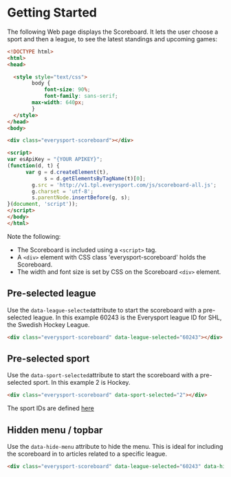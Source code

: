 # Getting Started
The following Web page displays the Scoreboard. It lets the user choose a sport and then a league, to see the latest standings and upcoming games:

```html
<!DOCTYPE html>
<html>
<head>  

  <style style="text/css">
    	body {
    		font-size: 90%;
    		font-family: sans-serif;
        max-width: 640px;
  		}
  </style>
</head>
<body>

<div class="everysport-scoreboard"></div>

<script>
var esApiKey = "{YOUR APIKEY}";
(function(d, t) {
  	  var g = d.createElement(t),
    	    s = d.getElementsByTagName(t)[0];
    	g.src = 'http://v1.tpl.everysport.com/js/scoreboard-all.js';
    	g.charset = 'utf-8';
    	s.parentNode.insertBefore(g, s);
}(document, 'script'));
</script>
</body>
</html>
```

Note the following: 
* The Scoreboard is included using a `<script>` tag.
* A `<div>` element with CSS class 'everysport-scoreboard' holds the Scoreboard. 
* The width and font size is set by CSS on the Scoreboard `<div>` element.   



## Pre-selected league

Use the ```data-league-selected```attribute to start the scoreboard with a pre-selected league. In this example 60243 is the Everysport league ID for SHL, the Swedish Hockey League.  

```html
<div class="everysport-scoreboard" data-league-selected="60243"></div>
```

## Pre-selected sport

Use the ```data-sport-selected```attribute to start the scoreboard with a pre-selected sport. In this example 2 is Hockey.  

```html
<div class="everysport-scoreboard" data-sport-selected="2"></div>
```
The sport IDs are defined [here]("https://github.com/menmo/everysport-api-documentation/blob/master/endpoints/GET_sports.md")

## Hidden menu / topbar

Use the ```data-hide-menu``` attribute to hide the menu. This is ideal for including the scoreboard in to articles related to a specific league.

```html
<div class="everysport-scoreboard" data-league-selected="60243" data-hide-menu="true"></div>
```









